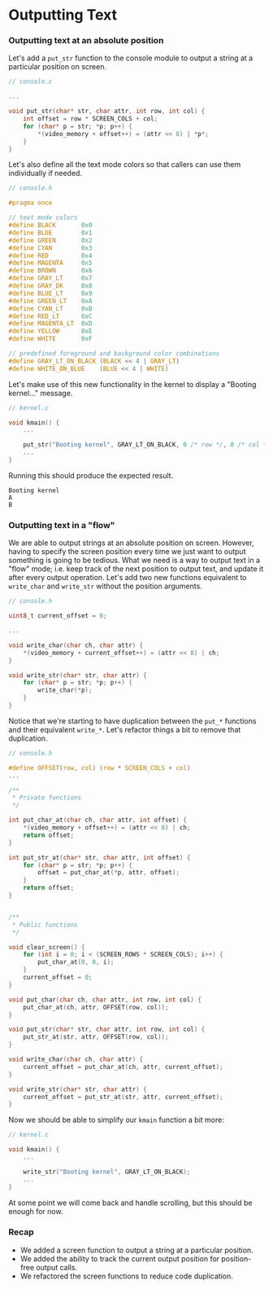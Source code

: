 # Outputting Text

### Outputting text at an absolute position

Let's add a `put_str` function to the console module to output a string at a particular position on screen.

```c
// console.c

...

void put_str(char* str, char attr, int row, int col) {
    int offset = row * SCREEN_COLS + col;
    for (char* p = str; *p; p++) {
        *(video_memory + offset++) = (attr << 8) | *p*;
    }
}
```
Let's also define all the text mode colors so that callers can use them individually if needed.

```c
// console.h

#pragma once

// text mode colors
#define BLACK       0x0
#define BLUE        0x1
#define GREEN       0x2
#define CYAN        0x3
#define RED         0x4
#define MAGENTA     0x5
#define BROWN       0x6
#define GRAY_LT     0x7
#define GRAY_DK     0x8
#define BLUE_LT     0x9
#define GREEN_LT    0xA
#define CYAN_LT     0xB
#define RED_LT      0xC
#define MAGENTA_LT  0xD
#define YELLOW      0xE
#define WHITE       0xF

// predefined foreground and background color combinations
#define GRAY_LT_ON_BLACK (BLACK << 4 | GRAY_LT)
#define WHITE_ON_BLUE    (BLUE << 4 | WHITE)
```

Let's make use of this new functionality in the kernel to display a "Booting kernel..." message.

```c
// kernel.c

void kmain() {
    ...

    put_str("Booting kernel", GRAY_LT_ON_BLACK, 0 /* row */, 0 /* col */);
    ...
}
```

Running this should produce the expected result.

```
Booting kernel
A
B
```

### Outputting text in a "flow"

We are able to output strings at an absolute position on screen. However, having to specify the screen position every time we just want to output something is going to be tedious. What we need is a way to output text in a "flow" mode; i.e. keep track of the next position to output text, and update it after every output operation. Let's add two new functions equivalent to `write_char` and `write_str` without the position arguments.

```c
// console.h

uint8_t current_offset = 0;

...

void write_char(char ch, char attr) {
    *(video_memory + current_offset++) = (attr << 8) | ch;
}

void write_str(char* str, char attr) {
    for (char* p = str; *p; p++) {
        write_char(*p);
    }
}
```

Notice that we're starting to have duplication between the `put_*` functions and their equivalent `write_*`. Let's refactor things a bit to remove that duplication.

```c
// console.h

#define OFFSET(row, col) (row * SCREEN_COLS + col)
...

/**
 * Private functions
 */

int put_char_at(char ch, char attr, int offset) {
    *(video_memory + offset++) = (attr << 8) | ch;
    return offset;
}

int put_str_at(char* str, char attr, int offset) {
    for (char* p = str; *p; p++) {
        offset = put_char_at(*p, attr, offset);
    }
    return offset;
}


/**
 * Public functions
 */

void clear_screen() {
    for (int i = 0; i < (SCREEN_ROWS * SCREEN_COLS); i++) {
        put_char_at(0, 0, i);
    }
    current_offset = 0;
}

void put_char(char ch, char attr, int row, int col) {
    put_char_at(ch, attr, OFFSET(row, col));
}

void put_str(char* str, char attr, int row, int col) {
    put_str_at(str, attr, OFFSET(row, col));
}

void write_char(char ch, char attr) {
    current_offset = put_char_at(ch, attr, current_offset);
}

void write_str(char* str, char attr) {
    current_offset = put_str_at(str, attr, current_offset);
}
```

Now we should be able to simplify our `kmain` function a bit more:

```c
// kernel.c

void kmain() {
    ...

    write_str("Booting kernel", GRAY_LT_ON_BLACK);
    ...
}
```

At some point we will come back and handle scrolling, but this should be enough for now.

### Recap

* We added a screen function to output a string at a particular position.
* We added the ability to track the current output position for position-free output calls.
* We refactored the screen functions to reduce code duplication.

